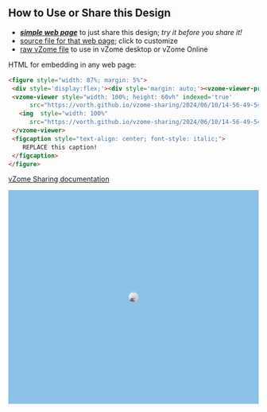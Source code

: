 
## How to Use or Share this Design

 - [***simple web page***](<https://vorth.github.io/vzome-sharing/2024/06/10/14-56-49-549Z-new-repo-token-test/>) to just share this design; *try it before you share it!*
 - [source file for that web page](<https://github.com/vorth/vzome-sharing/edit/main/2024/06/10/14-56-49-549Z-new-repo-token-test/index.md>); click to customize
 - [raw vZome file](<https://raw.githubusercontent.com/vorth/vzome-sharing/main/2024/06/10/14-56-49-549Z-new-repo-token-test/new-repo-token-test.vZome>) to use in vZome desktop or vZome Online
 
 HTML for embedding in any web page:
 ```html
<figure style="width: 87%; margin: 5%">
  <div style='display:flex;'><div style='margin: auto;'><vzome-viewer-previous label='prev step'></vzome-viewer-previous><vzome-viewer-next label='next step'></vzome-viewer-next></div></div>
  <vzome-viewer style="width: 100%; height: 60vh" indexed='true'
       src="https://vorth.github.io/vzome-sharing/2024/06/10/14-56-49-549Z-new-repo-token-test/new-repo-token-test.vZome" >
    <img  style="width: 100%"
       src="https://vorth.github.io/vzome-sharing/2024/06/10/14-56-49-549Z-new-repo-token-test/new-repo-token-test.png" >
  </vzome-viewer>
  <figcaption style="text-align: center; font-style: italic;">
     REPLACE this caption!
  </figcaption>
</figure>

 ```

[vZome Sharing documentation](https://vzome.github.io/vzome/sharing.html#how-it-works)

![Image](<new-repo-token-test.png>)

